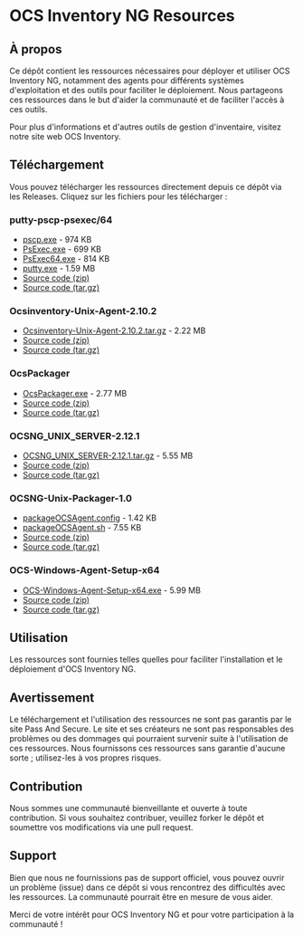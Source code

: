 # OCS Inventory NG Resources

## À propos

Ce dépôt contient les ressources nécessaires pour déployer et utiliser OCS Inventory NG, notamment des agents pour différents systèmes d'exploitation et des outils pour faciliter le déploiement. Nous partageons ces ressources dans le but d'aider la communauté et de faciliter l'accès à ces outils.

Pour plus d'informations et d'autres outils de gestion d'inventaire, visitez notre site web OCS Inventory.

## Téléchargement

Vous pouvez télécharger les ressources directement depuis ce dépôt via les Releases. Cliquez sur les fichiers pour les télécharger :

### putty-pscp-psexec/64
- [pscp.exe](putty-pscp-psexec/64/pscp.exe) - 974 KB
- [PsExec.exe](putty-pscp-psexec/64/PsExec.exe) - 699 KB
- [PsExec64.exe](putty-pscp-psexec/64/PsExec64.exe) - 814 KB
- [putty.exe](putty-pscp-psexec/64/putty.exe) - 1.59 MB
- [Source code (zip)](putty-pscp-psexec/64/source-code.zip)
- [Source code (tar.gz)](putty-pscp-psexec/64/source-code.tar.gz)

### Ocsinventory-Unix-Agent-2.10.2
- [Ocsinventory-Unix-Agent-2.10.2.tar.gz](Ocsinventory-Unix-Agent-2.10.2/Ocsinventory-Unix-Agent-2.10.2.tar.gz) - 2.22 MB
- [Source code (zip)](Ocsinventory-Unix-Agent-2.10.2/source-code.zip)
- [Source code (tar.gz)](Ocsinventory-Unix-Agent-2.10.2/source-code.tar.gz)

### OcsPackager
- [OcsPackager.exe](OcsPackager/OcsPackager.exe) - 2.77 MB
- [Source code (zip)](OcsPackager/source-code.zip)
- [Source code (tar.gz)](OcsPackager/source-code.tar.gz)

### OCSNG_UNIX_SERVER-2.12.1
- [OCSNG_UNIX_SERVER-2.12.1.tar.gz](OCSNG_UNIX_SERVER-2.12.1/OCSNG_UNIX_SERVER-2.12.1.tar.gz) - 5.55 MB
- [Source code (zip)](OCSNG_UNIX_SERVER-2.12.1/source-code.zip)
- [Source code (tar.gz)](OCSNG_UNIX_SERVER-2.12.1/source-code.tar.gz)

### OCSNG-Unix-Packager-1.0
- [packageOCSAgent.config](OCSNG-Unix-Packager-1.0/packageOCSAgent.config) - 1.42 KB
- [packageOCSAgent.sh](OCSNG-Unix-Packager-1.0/packageOCSAgent.sh) - 7.55 KB
- [Source code (zip)](OCSNG-Unix-Packager-1.0/source-code.zip)
- [Source code (tar.gz)](OCSNG-Unix-Packager-1.0/source-code.tar.gz)

### OCS-Windows-Agent-Setup-x64
- [OCS-Windows-Agent-Setup-x64.exe](OCS-Windows-Agent-Setup-x64/OCS-Windows-Agent-Setup-x64.exe) - 5.99 MB
- [Source code (zip)](OCS-Windows-Agent-Setup-x64/source-code.zip)
- [Source code (tar.gz)](OCS-Windows-Agent-Setup-x64/source-code.tar.gz)

## Utilisation

Les ressources sont fournies telles quelles pour faciliter l'installation et le déploiement d'OCS Inventory NG.

## Avertissement

Le téléchargement et l'utilisation des ressources ne sont pas garantis par le site Pass And Secure. Le site et ses créateurs ne sont pas responsables des problèmes ou des dommages qui pourraient survenir suite à l'utilisation de ces ressources. Nous fournissons ces ressources sans garantie d'aucune sorte ; utilisez-les à vos propres risques.

## Contribution

Nous sommes une communauté bienveillante et ouverte à toute contribution. Si vous souhaitez contribuer, veuillez forker le dépôt et soumettre vos modifications via une pull request.

## Support

Bien que nous ne fournissions pas de support officiel, vous pouvez ouvrir un problème (issue) dans ce dépôt si vous rencontrez des difficultés avec les ressources. La communauté pourrait être en mesure de vous aider.

Merci de votre intérêt pour OCS Inventory NG et pour votre participation à la communauté !
